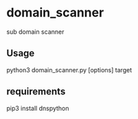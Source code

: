 # domain_scanner
sub domain scanner

## Usage
python3 domain_scanner.py [options] target

## requirements
pip3 install dnspython

